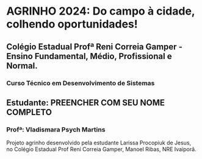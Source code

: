 # **AGRINHO 2024: Do campo à cidade, colhendo oportunidades!** 
## Colégio Estadual Profª Reni Correia Gamper - Ensino Fundamental, Médio, Profissional e Normal.
### Curso Técnico em Desenvolvimento de Sistemas
## Estudante: PREENCHER COM SEU NOME COMPLETO
### Profª: Vladismara Psych Martins

Projeto agrinho desenvolvido pela estudante Larissa Procopiuk de Jesus, no Colégio Estadual Prof Reni Correia Gamper, Manoel Ribas, NRE Ivaiporã.
